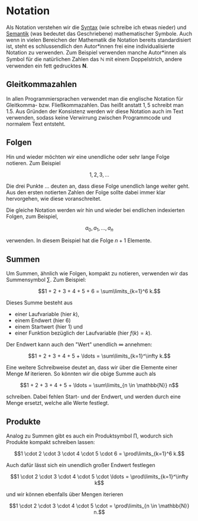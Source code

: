 # Notation

Als Notation verstehen wir die [Syntax](def-syntax) (wie schreibe ich etwas nieder) und [Semantik](def-semantik) (was bedeutet das Geschriebene) mathematischer Symbole.
Auch wenn in vielen Bereichen der Mathematik die Notation bereits standardisiert ist, steht es schlussendlich den Autor\*innen frei eine individualisierte Notation zu verwenden.
Zum Beispiel verwenden manche Autor\*innen als Symbol für die natürlichen Zahlen das $\mathbb{N}$ mit einem Doppelstrich, andere verwenden ein fett gedrucktes $\mathbf{N}$.

## Gleitkommazahlen

In allen Programmiersprachen verwendet man die englische Notation für Gleitkomma- bzw. Fließkommazahlen.
Das heißt anstatt $1,5$ schreibt man $1.5$.
Aus Gründen der Konsistenz werden wir diese Notation auch im Text verwenden, sodass keine Verwirrung zwischen Programmcode und normalem Text entsteht.

## Folgen

Hin und wieder möchten wir eine unendliche oder sehr lange Folge notieren.
Zum Beispiel

$$1, 2, 3, \ldots$$

Die drei Punkte $\ldots$ deuten an, dass diese Folge unendlich lange weiter geht.
Aus den ersten notierten Zahlen der Folge sollte dabei immer klar hervorgehen, wie diese voranschreitet.

Die gleiche Notation werden wir hin und wieder bei endlichen indexierten Folgen, zum Beispiel,

$$a_0, a_1, \ldots, a_n$$

verwenden. 
In diesem Beispiel hat die Folge $n+1$ Elemente.

## Summen

Um Summen, ähnlich wie Folgen, kompakt zu notieren, verwenden wir das Summensymbol $\sum$. Zum Beispiel:

$$1 + 2 + 3 + 4 + 5 + 6 = \sum\limits_{k=1}^6 k.$$


Dieses Summe besteht aus 

+ einer Laufvariable (hier $k$), 
+ einem Endwert (hier $6$) 
+ einem Startwert (hier $1$) und 
+ einer Funktion bezüglich der Laufvariable (hier $f(k) = k$).

Der Endwert kann auch den "Wert" unendlich $\infty$ annehmen:

$$1 + 2 + 3 + 4 + 5 + \ldots = \sum\limits_{k=1}^\infty k.$$

Eine weitere Schreibweise deutet an, dass wir über die Elemente einer Menge $M$ iterieren.
So könnten wir die obige Summe auch als

$$1 + 2 + 3 + 4 + 5 + \ldots = \sum\limits_{n \in \mathbb{N}} n$$

schreiben.
Dabei fehlen Start- und der Endwert, und werden durch eine Menge ersetzt, welche alle Werte festlegt.

## Produkte

Analog zu Summen gibt es auch ein Produktsymbol $\prod$, wodurch sich Produkte kompakt schreiben lassen:

$$1 \cdot 2 \cdot  3 \cdot  4 \cdot  5 \cdot  6 = \prod\limits_{k=1}^6 k.$$

Auch dafür lässt sich ein unendlich großer Endwert festlegen

$$1 \cdot 2 \cdot 3 \cdot 4 \cdot 5 \cdot \ldots = \prod\limits_{k=1}^\infty k$$

und wir können ebenfalls über Mengen iterieren

$$1 \cdot 2 \cdot 3 \cdot 4 \cdot 5 \cdot  = \prod\limits_{n \in \mathbb{N}} n.$$